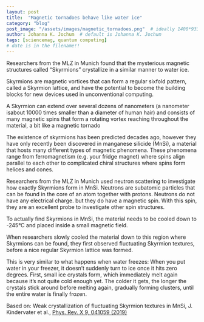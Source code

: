 ```yaml
---
layout: post
title:  "Magnetic tornadoes behave like water ice"
category: "blog"
post_image: "/assets/images/magnetic_tornadoes.png"  # ideally 1400*933 or 900*600 ar another 3:2 ratio
author: Johanna K. Jochum  # default is Johanna K. Jochum
tags: [sciencemag, quantum computing]  
# date is in the filename!!
---
```

Researchers from the MLZ in Munich found that the mysterious magnetic structures called “Skyrmions” crystallize in a similar manner to water ice.

Skyrmions are magnetic vortices that can form a regular sixfold pattern, called a Skyrmion lattice, and have the potential to become the building blocks for new devices used in unconventional computing. 

A Skyrmion can extend over several dozens of nanometers (a nanometer isabout 10000 times smaller than a diameter of human hair) and consists of many magnetic spins that form a rotating vortex reaching throughout the material, a bit like a magnetic tornado

The existence of skyrmions has been predicted decades ago, however they have only recently been discovered in manganese silicide (MnSi), a material that hosts many different types of magnetic phenomena. These phenomena range from ferromagnetism (e.g. your fridge magnet) where spins align parallel to each other to complicated chiral structures where spins form helices and cones. 

Researchers from the MLZ in Munich used neutron scattering to investigate how exactly Skyrmions form in MnSi. 
Neutrons are subatomic particles that can be found in the core of an atom together with protons. Neutrons do not have any electrical charge. but they do have a magnetic spin. With this spin, they are an excellent probe to investigate other spin structures. 

To actually find Skyrmions in MnSi, the material needs to be cooled down to -245°C and placed inside a small magnetic field. 

When researchers slowly cooled the material down to this region where Skyrmions can be found, they first observed fluctuating Skyrmion textures, before a nice regular Skyrmion lattice was formed. 

This is very similar to what happens when water freezes:
When you put water in your freezer, it doesn’t suddenly turn to ice once it hits zero degrees. First, small ice crystals form, which immediately melt again because it’s not quite cold enough yet. The colder it gets, the longer the crystals stick around before melting again, gradually forming clusters, until the entire water is finally frozen.



Based on: Weak crystallization of fluctuating Skyrmion textures in MnSi, J. Kindervater et al., [Phys. Rev. X 9, 041059 (2019)](https://journals.aps.org/prx/pdf/10.1103/PhysRevX.9.041059)


